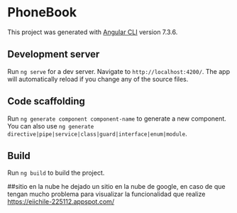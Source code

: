 # PhoneBook

This project was generated with [Angular CLI](https://github.com/angular/angular-cli) version 7.3.6.

## Development server

Run `ng serve` for a dev server. Navigate to `http://localhost:4200/`. The app will automatically reload if you change any of the source files.

## Code scaffolding

Run `ng generate component component-name` to generate a new component. You can also use `ng generate directive|pipe|service|class|guard|interface|enum|module`.

## Build

Run `ng build` to build the project. 

##sitio en la nube
he dejado un sitio en la nube de google, en caso de que tengan mucho problema para visualizar la funcionalidad que realize
https://eiichile-225112.appspot.com/


